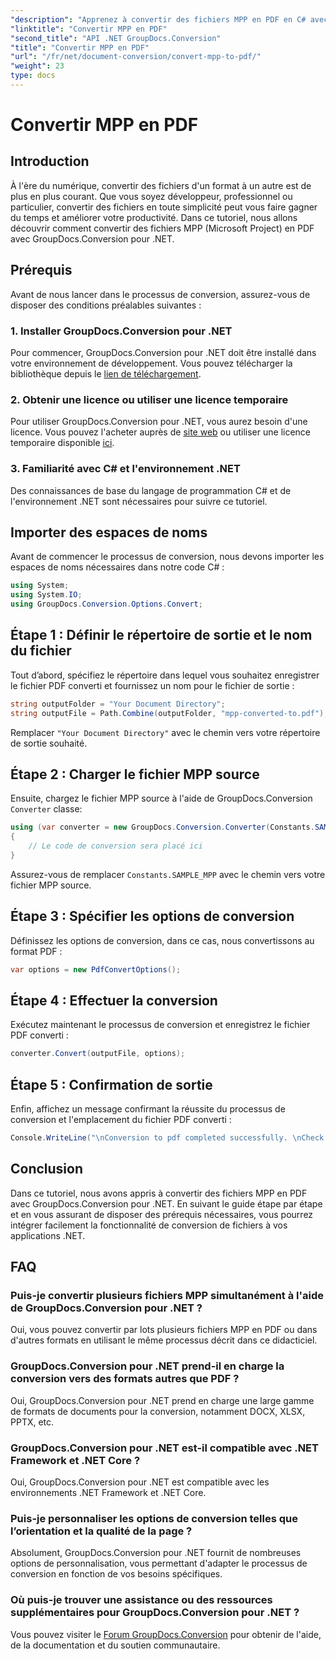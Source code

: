 ```yaml
---
"description": "Apprenez à convertir des fichiers MPP en PDF en C# avec GroupDocs.Conversion pour .NET. Suivez ce tutoriel étape par étape pour l'intégration dans vos applications .NET."
"linktitle": "Convertir MPP en PDF"
"second_title": "API .NET GroupDocs.Conversion"
"title": "Convertir MPP en PDF"
"url": "/fr/net/document-conversion/convert-mpp-to-pdf/"
"weight": 23
type: docs
---
```

# Convertir MPP en PDF

## Introduction
À l'ère du numérique, convertir des fichiers d'un format à un autre est de plus en plus courant. Que vous soyez développeur, professionnel ou particulier, convertir des fichiers en toute simplicité peut vous faire gagner du temps et améliorer votre productivité. Dans ce tutoriel, nous allons découvrir comment convertir des fichiers MPP (Microsoft Project) en PDF avec GroupDocs.Conversion pour .NET.
## Prérequis
Avant de nous lancer dans le processus de conversion, assurez-vous de disposer des conditions préalables suivantes :
### 1. Installer GroupDocs.Conversion pour .NET
Pour commencer, GroupDocs.Conversion pour .NET doit être installé dans votre environnement de développement. Vous pouvez télécharger la bibliothèque depuis le [lien de téléchargement](https://releases.groupdocs.com/conversion/net/).
### 2. Obtenir une licence ou utiliser une licence temporaire
Pour utiliser GroupDocs.Conversion pour .NET, vous aurez besoin d'une licence. Vous pouvez l'acheter auprès de [site web](https://purchase.groupdocs.com/buy) ou utiliser une licence temporaire disponible [ici](https://purchase.groupdocs.com/temporary-license/).
### 3. Familiarité avec C# et l'environnement .NET
Des connaissances de base du langage de programmation C# et de l'environnement .NET sont nécessaires pour suivre ce tutoriel.

## Importer des espaces de noms
Avant de commencer le processus de conversion, nous devons importer les espaces de noms nécessaires dans notre code C# :
```csharp
using System;
using System.IO;
using GroupDocs.Conversion.Options.Convert;
```
## Étape 1 : Définir le répertoire de sortie et le nom du fichier
Tout d’abord, spécifiez le répertoire dans lequel vous souhaitez enregistrer le fichier PDF converti et fournissez un nom pour le fichier de sortie :
```csharp
string outputFolder = "Your Document Directory";
string outputFile = Path.Combine(outputFolder, "mpp-converted-to.pdf");
```
Remplacer `"Your Document Directory"` avec le chemin vers votre répertoire de sortie souhaité.
## Étape 2 : Charger le fichier MPP source
Ensuite, chargez le fichier MPP source à l'aide de GroupDocs.Conversion `Converter` classe:
```csharp
using (var converter = new GroupDocs.Conversion.Converter(Constants.SAMPLE_MPP))
{
    // Le code de conversion sera placé ici
}
```
Assurez-vous de remplacer `Constants.SAMPLE_MPP` avec le chemin vers votre fichier MPP source.
## Étape 3 : Spécifier les options de conversion
Définissez les options de conversion, dans ce cas, nous convertissons au format PDF :
```csharp
var options = new PdfConvertOptions();
```
## Étape 4 : Effectuer la conversion
Exécutez maintenant le processus de conversion et enregistrez le fichier PDF converti :
```csharp
converter.Convert(outputFile, options);
```
## Étape 5 : Confirmation de sortie
Enfin, affichez un message confirmant la réussite du processus de conversion et l'emplacement du fichier PDF converti :
```csharp
Console.WriteLine("\nConversion to pdf completed successfully. \nCheck output in {0}", outputFolder);
```

## Conclusion
Dans ce tutoriel, nous avons appris à convertir des fichiers MPP en PDF avec GroupDocs.Conversion pour .NET. En suivant le guide étape par étape et en vous assurant de disposer des prérequis nécessaires, vous pourrez intégrer facilement la fonctionnalité de conversion de fichiers à vos applications .NET.
## FAQ
### Puis-je convertir plusieurs fichiers MPP simultanément à l'aide de GroupDocs.Conversion pour .NET ?
Oui, vous pouvez convertir par lots plusieurs fichiers MPP en PDF ou dans d'autres formats en utilisant le même processus décrit dans ce didacticiel.
### GroupDocs.Conversion pour .NET prend-il en charge la conversion vers des formats autres que PDF ?
Oui, GroupDocs.Conversion pour .NET prend en charge une large gamme de formats de documents pour la conversion, notamment DOCX, XLSX, PPTX, etc.
### GroupDocs.Conversion pour .NET est-il compatible avec .NET Framework et .NET Core ?
Oui, GroupDocs.Conversion pour .NET est compatible avec les environnements .NET Framework et .NET Core.
### Puis-je personnaliser les options de conversion telles que l’orientation et la qualité de la page ?
Absolument, GroupDocs.Conversion pour .NET fournit de nombreuses options de personnalisation, vous permettant d'adapter le processus de conversion en fonction de vos besoins spécifiques.
### Où puis-je trouver une assistance ou des ressources supplémentaires pour GroupDocs.Conversion pour .NET ?
Vous pouvez visiter le [Forum GroupDocs.Conversion](https://forum.groupdocs.com/c/conversion/11) pour obtenir de l'aide, de la documentation et du soutien communautaire.